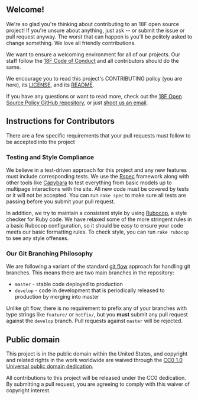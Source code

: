 ## Welcome!

We're so glad you're thinking about contributing to an 18F open source project! If you're unsure about anything, just ask -- or submit the issue or pull request anyway. The worst that can happen is you'll be politely asked to change something. We love all friendly contributions.

We want to ensure a welcoming environment for all of our projects. Our staff follow the [18F Code of Conduct](https://github.com/18F/code-of-conduct/blob/master/code-of-conduct.md) and all contributors should do the same.

We encourage you to read this project's CONTRIBUTING policy (you are here), its [LICENSE](LICENSE.md), and its [README](README.md).

If you have any questions or want to read more, check out the [18F Open Source Policy GitHub repository]( https://github.com/18f/open-source-policy), or just [shoot us an email](mailto:18f@gsa.gov).

## Instructions for Contributors

There are a few specific requirements that your pull requests must follow to be accepted into the project

### Testing and Style Compliance

We believe in a test-driven approach for this project and any new features must include corresponding tests. We use the [Rspec](https://www.relishapp.com/rspec/) framework along with other tools like [Capybara](http://jnicklas.github.io/capybara/) to test everything from basic models up to multipage interactions with the site. All new code must be covered by tests or it will not be accepted. You can run `rake spec` to make sure all tests are passing before you submit your pull request.

In addition, we try to maintain a consistent style by using [Rubocop](http://batsov.com/rubocop/), a style checker for Ruby code. We have relaxed some of the more stringent rules in a basic Rubocop configuration, so it should be easy to ensure your code meets our basic formatting rules. To check style, you can run `rake rubocop` to see any style offenses.

### Our Git Branching Philosophy

We are following a variant of the standard [git flow](http://nvie.com/posts/a-successful-git-branching-model/) approach for handling git branches. This means there are two main branches in the repository:

* `master` - stable code deployed to production
* `develop` - code in development that is periodically released to production by merging into master

Unlike git flow, there is no requirement to prefix any of your branches with type strings like `feature/` or `hotfix/`, but you **must** submit any pull request against the `develop` branch. Pull requests against `master` will be rejected.

## Public domain

This project is in the public domain within the United States, and
copyright and related rights in the work worldwide are waived through
the [CC0 1.0 Universal public domain dedication](https://creativecommons.org/publicdomain/zero/1.0/).

All contributions to this project will be released under the CC0
dedication. By submitting a pull request, you are agreeing to comply
with this waiver of copyright interest.
